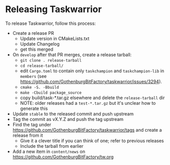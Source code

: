 # Releasing Taskwarrior

To release Taskwarrior, follow this process:

- Create a release PR
    - Update version in CMakeLists.txt
    - Update Changelog
    - get this merged
- On `develop` after that PR merges, create a release tarball:
  - `git clone . release-tarball`
  - `cd release-tarball/`
  - edit `Cargo.toml` to contain only `taskchampion` and `taskchampion-lib` in `members` (see https://github.com/GothenburgBitFactory/taskwarrior/issues/3294).
  - `cmake -S. -Bbuild`
  - `make -Cbuild package_source`
  - copy build/task-*.tar.gz elsewhere and delete the `release-tarball` dir
  - NOTE: older releases had a `test-*.tar.gz` but it's unclear how to generate this
- Update `stable` to the released commit and push upstream
- Tag the commit as vX.Y.Z and push the tag upstream
- Find the tag under https://github.com/GothenburgBitFactory/taskwarrior/tags and create a release from it
  - Give it a clever title if you can think of one; refer to previous releases
  - Include the tarball from earlier
- Add a new item in `content/news` on https://github.com/GothenburgBitFactory/tw.org
